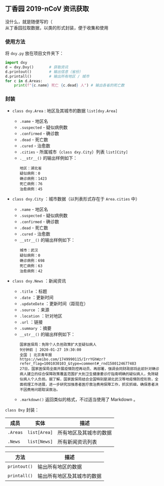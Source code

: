 ## 丁香园 2019-nCoV 资讯获取

没什么，就是随便写的（  
从丁香园拉取数据，以类的形式封装，便于收集和使用

### 使用方法
将 `dxy.py` 放在项目文件夹下：
```python
import dxy
d = dxy.Dxy()       # 获取资讯  
d.printout()        # 输出信息（省份）
d.printall()        # 输出所有地区 / 城市
for c in d.Areas:
    print(f"{c.name} 死亡 {c.dead} 人") # 输出各省的死亡数
```

### 封装
- `class dxy.Area` : 地区及其城市的数据 `list[dxy.Area]`
    - `.name` - 地区名
    - `.suspected` - 疑似病例数
    - `.confirmed` - 确诊数
    - `.dead` - 死亡数
    - `.cured` - 治愈数
    - `.cities` - 所属城市（`class dxy.City`）列表 `list[City]`
    - `.__str__()` 的输出样例如下：
        ```
        地区：湖北省
        疑似病例：0
        确诊病例：1423
        死亡病例：76
        治愈病例：45
        ```
    
- `class dxy.City` ：城市数据（以列表形式存在于 `Area.cities` 中）
    - `.name` - 地区名
    - `.suspected` - 疑似病例数
    - `.confirmed` - 确诊数
    - `.dead` - 死亡数
    - `.cured` - 治愈数
    - `__str__()` 的输出样例如下：
        ```
        城市：武汉
        疑似病例：0
        确诊病例：698
        死亡病例：63
        治愈病例：42
        ```
    
- `class dxy.News` ：新闻资讯
    - `.title` ：标题
    - `.date` ：更新时间
    - `.updateDate` ：更新时间（距现在）
    - `.source` ：来源
    - `.location` ：针对地区
    - `.url` ：链接
    - `.summary` ：摘要
    - `__str__()` 的输出样例如下：
        ```
        国家医保局：免除个人负担政策扩大至疑似病人
        9分钟前 | 2020-01-27 19:30:00
        全国 | 北京青年报
        https://weibo.com/1749990115/IrrYGhWzr?refer_flag=1001030103_&type=comment#_rnd1580124677483
        27日，国家医保局全面开展疫情防控再动员、再部署，强调会同财政部将此前针对确诊病人建立的综合保障政策覆盖范围扩大到卫生健康委诊疗指南明确的疑似病人，免除疑似病人个人负担。据了解，国家医保局结合全国特别是湖北武汉等地疫情防控形势，全面梳理工作进展，进一步研究加强患者医疗救治费用保障工作，抓实抓细，确保患者决不因费用问题耽误救治。
        ```
    - `.markdown()` 返回类似的格式，不过适当使用了 Markdown 。
    
`class Dxy` 封装：

| 成员 | 实体 | 描述 | 
| --- | --- | --- |
| `.Areas` | `list[Area]` | 所有地区及其城市的数据 |
| `.News` | `list[News]` | 所有新闻资讯列表 |

| 方法 | 描述 | 
| --- |  --- |
| `printout()` | 输出所有地区的数据 |
| `printall()` | 输出所有地区及其城市的数据 |